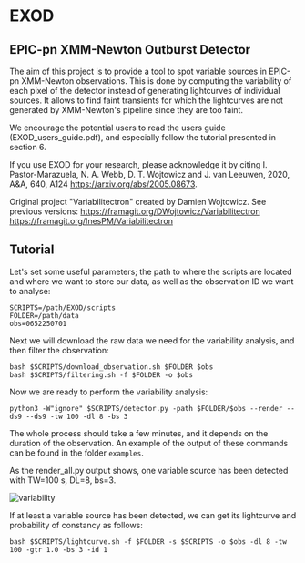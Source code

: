 # EXOD
## EPIC-pn XMM-Newton Outburst Detector

The aim of this project is to provide a tool to spot variable sources in EPIC-pn XMM-Newton observations.
This is done by computing the variability of each pixel of the detector instead of generating lightcurves of individual sources. It allows to find faint transients for which the lightcurves are not generated by XMM-Newton's pipeline since they are too faint.

We encourage the potential users to read the users guide (EXOD_users_guide.pdf), and especially follow the tutorial presented in section 6.

If you use EXOD for your research, please acknowledge it by citing I. Pastor-Marazuela, N. A. Webb, D. T. Wojtowicz and J. van Leeuwen, 2020, A&A, 640, A124 https://arxiv.org/abs/2005.08673.

Original project "Variabilitectron" created by Damien Wojtowicz. See previous versions:
https://framagit.org/DWojtowicz/Variabilitectron
https://framagit.org/InesPM/Variabilitectron

## Tutorial

Let's set some useful parameters; the path to where the scripts are located and where we want to store our data, as well as the observation ID we want to analyse:
```
SCRIPTS=/path/EXOD/scripts
FOLDER=/path/data
obs=0652250701
```
Next we will download the raw data we need for the variability analysis, and then filter the observation:
```
bash $SCRIPTS/download_observation.sh $FOLDER $obs
bash $SCRIPTS/filtering.sh -f $FOLDER -o $obs
```
Now we are ready to perform the variability analysis:
```
python3 -W"ignore" $SCRIPTS/detector.py -path $FOLDER/$obs --render --ds9 --ds9 -tw 100 -dl 8 -bs 3
```

The whole process should take a few minutes, and it depends on the duration of the observation.
An example of the output of these commands can be found in the folder `examples`.

As the render_all.py output shows, one variable source has been detected with TW=100 s, DL=8, bs=3.



![variability](../master/example/variability_whole.png)

If at least a variable source has been detected, we can get its lightcurve and probability of constancy as follows:
```
bash $SCRIPTS/lightcurve.sh -f $FOLDER -s $SCRIPTS -o $obs -dl 8 -tw 100 -gtr 1.0 -bs 3 -id 1
```
